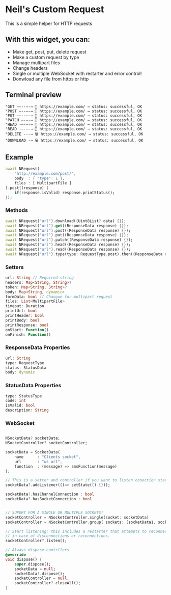 # Neil's Custom Request

This is a simple helper for HTTP requests

## With this widget, you can:
- Make get, post, put, delete request
- Make a custom request by type
- Manage multipart files
- Change headers
- Single or multiple WebSocket with restarter and error control!
- Donwload any file from https or http

## Terminal preview
```
"GET ––--–-→ 💬 https://example.com/ → status: successful, OK
"POST –--–-→ 💾 https://example.com/ → status: successful, OK
"PUT ––--–-→ 📩 https://example.com/ → status: successful, OK
"PATCH –-–-→ 📩 https://example.com/ → status: successful, OK
"HEAD -–-–-→ 🫥 https://example.com/ → status: successful, OK
"READ -–-–-→ 👀 https://example.com/ → status: successful, OK
"DELETE ---→ 🗑️ https://example.com/ → status: successful, OK
"DOWNLOAD -→ 🗑️ https://example.com/ → status: successful, OK
```


## Example
```dart
await NRequest(
    "http://example.com/post/",
    body  : { "type": 1 },
    files : [ MultipartFile ]
).post((response) {
    if(response.isValid) response.printStatus();
});
```


### Methods
```dart
await NRequest("url").download((Uint8List? data) {});
await NRequest("url").get((ResponseData response) {});
await NRequest("url").post((ResponseData response) {});
await NRequest("url").put((ResponseData response) {});
await NRequest("url").patch((ResponseData response) {});
await NRequest("url").head((ResponseData response) {});
await NRequest("url").read((ResponseData response) {});
await NRequest("url").type(type: RequestType.post).then((ResponseData response) {});
```


### Setters
```dart
url: String // Required string
headers: Map<String, String>?
token: Map<String, String>?
body: Map<String, dynamic>
formData: bool // Changue for multipart request
files: List<MultipartFile>
timeout: Duration
printUrl: bool
printHeader: bool
printBody: bool
printResponse: bool
onStart: Function()
onFinish: Function()
```

### ResponseData Properties
```dart
url: String
type: RequestType
status: StatusData
body: dynamic
```

### StatusData Properties
```dart
type: StatusType
code: int
isValid: bool
description: String
```


### WebSocket
```dart

NSocketData? socketData;
NSocketController? socketController;

socketData = SocketData(
    name      : "Clients socket",
    url       : "ws url",
    function  : (message) => smsFunction(message)
);

// This is a setter and controller if you want to listen conection status
socketData?.addListener(()=> setState(() {}));

socketData?.hasChannelConnection : bool
socketData?.hasSocketConnection : bool


// SUPORT FOR A SINGLE OR MULTIPLE SOCKETS!
socketController = NSocketController.single(socket: socketData)
socketController = NSocketController.group( sockets: [socketData1, socketData2, ...] )

// Start listening; this includes a restarter that attempts to reconnect to the socket
// in case of disconnections or reconnections.
socketController?.listen();

// Always dispose contrllers
@override
void dispose() {
    super.dispose();
    socketData = null;
    socketData?.dispose();
    socketController = null;
    socketController?.closeAll();
}
```